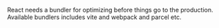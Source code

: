 React needs a bundler for optimizing before things go to the production.
Available bundlers includes vite and webpack and parcel etc.

